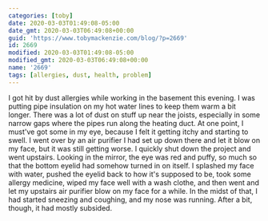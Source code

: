 ```yaml
---
categories: [toby]
date: 2020-03-03T01:49:08-05:00
date_gmt: 2020-03-03T06:49:08+00:00
guid: 'https://www.tobymackenzie.com/blog/?p=2669'
id: 2669
modified: 2020-03-03T01:49:08-05:00
modified_gmt: 2020-03-03T06:49:08+00:00
name: '2669'
tags: [allergies, dust, health, problem]
---
```


I got hit by dust allergies while working in the basement this evening.<!--more-->  I was putting pipe insulation on my hot water lines to keep them warm a bit longer.  There was a lot of dust on stuff up near the joists, especially in some narrow gaps where the pipes run along the heating duct.  At one point, I must've got some in my eye, because I felt it getting itchy and starting to swell.  I went over by an air purifier I had set up down there and let it blow on my face, but it was still getting worse.  I quickly shut down the project and went upstairs.  Looking in the mirror, the eye was red and puffy, so much so that the bottom eyelid had somehow turned in on itself.  I splashed my face with water, pushed the eyelid back to how it's supposed to be, took some allergy medicine, wiped my face well with a wash clothe, and then went and let my upstairs air purifier blow on my face for a while.  In the midst of that, I had started sneezing and coughing, and my nose was running.  After a bit, though, it had mostly subsided.
